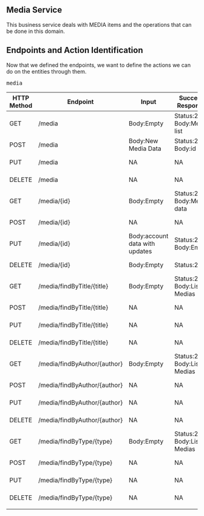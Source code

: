 ## Media Service
This business service deals with MEDIA items and the 
operations that can be done in this domain.


## Endpoints and Action Identification
Now that we defined the endpoints, 
we want to define the actions we can do on the entities through them.

<pre>media</pre>

| HTTP Method | Endpoint  | Input  | Success Response  | Error Response  | Description |
|---|---|---|---|---|---|
| GET     | /media  | Body:Empty  | Status:200 Body:Media list  | Status:500  | Retrieves all available media  |
| POST    | /media  | Body:New Media Data  | Status:201 Body:id  | Status:500  | Creates a new Media  |
| PUT     | /media  | NA  | NA  | Status:400  | Forbidden action  |
| DELETE  | /media  | NA  | NA  | Status:400  | Forbidden action  |
| GET     | /media/{id}  | Body:Empty  | Status:200 Body:Media data  | Status:404 or 500  | Retrieves an account |
| POST    | /media/{id}  | NA  | NA  | Status:400  | Forbidden action  |
| PUT     | /media/{id}  | Body:account data with updates  | Status:200 Body:Empty  | Status:404 or 500  | Updates an account  |
| DELETE  | /media/{id}  | Body:Empty  | Status:200  | Status:404 or 400  | Deletes an account  |
| GET     | /media/findByTitle/{title}  | Body:Empty  | Status:200 Body:List of Medias | Status:404 or 500  | Retrieves a list of account |
| POST    | /media/findByTitle/{title}  | NA  | NA  | Status:400  | Forbidden action  |
| PUT     | /media/findByTitle/{title}  | NA  | NA  | Status:400  | Forbidden action  |
| DELETE  | /media/findByTitle/{title}  | NA  | NA  | Status:400  | Forbidden action  |
| GET     | /media/findByAuthor/{author}  | Body:Empty  | Status:200 Body:List of Medias | Status:404 or 500  | Retrieves a list of account |
| POST    | /media/findByAuthor/{author}  | NA  | NA  | Status:400  | Forbidden action  |
| PUT     | /media/findByAuthor/{author}  | NA  | NA  | Status:400  | Forbidden action  |
| DELETE  | /media/findByAuthor/{author}  | NA  | NA  | Status:400  | Forbidden action  |
| GET     | /media/findByType/{type}  | Body:Empty  | Status:200 Body:List of Medias | Status:404 or 500  | Retrieves a list of account |
| POST    | /media/findByType/{type}  | NA  | NA  | Status:400  | Forbidden action  |
| PUT     | /media/findByType/{type}  | NA  | NA  | Status:400  | Forbidden action  |
| DELETE  | /media/findByType/{type}  | NA  | NA  | Status:400  | Forbidden action  |
|    |   |   |   |   |   ||

